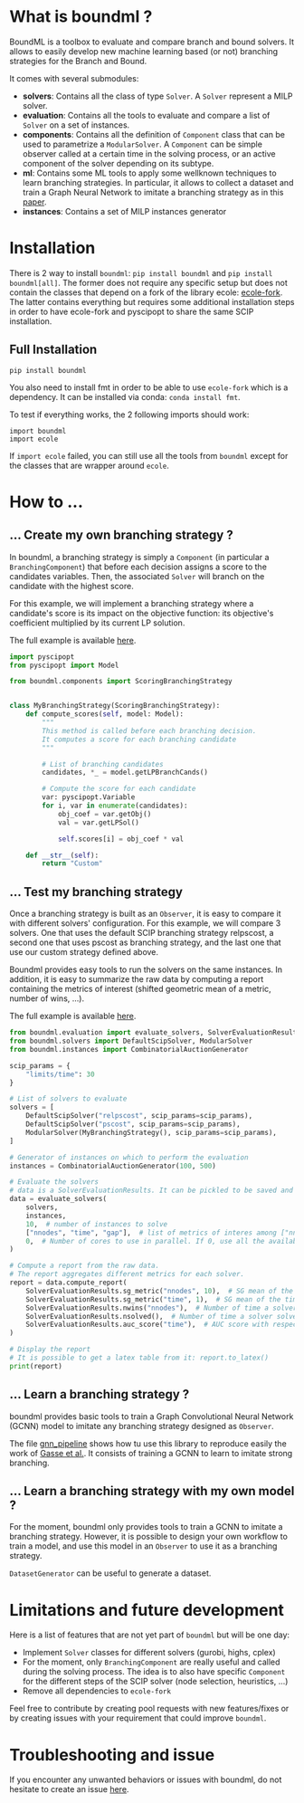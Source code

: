 # What is boundml ?

BoundML is a toolbox to evaluate and compare branch and bound solvers.
It allows to easily develop new machine learning based (or not) branching strategies for the Branch and Bound.

It comes with several submodules:

- **solvers**: Contains all the class of type `Solver`. A `Solver` represent a MILP solver.
- **evaluation**: Contains all the tools to evaluate and compare a list of `Solver` on a set of instances.
- **components**: Contains all the definition of `Component` class that can be used to parametrize a `ModularSolver`. A
  `Component` can be simple observer called at a certain time in the solving process, or an active component of the
  solver depending on its subtype.
- **ml**: Contains some ML tools to apply some wellknown techniques to learn branching strategies. In particular, it
  allows to collect a dataset and train a Graph Neural Network to imitate a branching strategy as in
  this [paper](http://arxiv.org/abs/1906.01629).
- **instances**: Contains a set of MILP instances generator

# Installation

There is 2 way to install `boundml`: `pip install boundml` and `pip install boundml[all]`.
The former does not require any specific setup but does not contain the classes that depend on a fork of the library
ecole: [ecole-fork](https::github.com/sirenard/ecole).
The latter contains everything but requires some additional installation steps in order to have ecole-fork and pyscipopt
to share the same SCIP installation.

## Full Installation

`pip install boundml`

You also need to install fmt in order to be able to use `ecole-fork` which is a dependency.
It can be installed via conda: `conda install fmt`.

To test if everything works, the 2 following imports should work:

```
import boundml
import ecole
```

If `import ecole` failed, you can still use all the tools from `boundml` except for the classes that are wrapper around
`ecole`.

# How to ...

## ... Create my own branching strategy ?

In boundml, a branching strategy is simply a `Component` (in particular a `BranchingComponent`) that before each
decision assigns a score to the candidates
variables. Then, the associated `Solver` will branch on the candidate with the highest score.

For this example, we will implement a branching strategy where a candidate's score is its impact on the objective
function: its objective's coefficient multiplied by its current LP solution.

The full example is available [here](example/branching_strategy.py).

```python
import pyscipopt
from pyscipopt import Model

from boundml.components import ScoringBranchingStrategy


class MyBranchingStrategy(ScoringBranchingStrategy):
    def compute_scores(self, model: Model):
        """
        This method is called before each branching decision.
        It computes a score for each branching candidate
        """

        # List of branching candidates
        candidates, *_ = model.getLPBranchCands()

        # Compute the score for each candidate
        var: pyscipopt.Variable
        for i, var in enumerate(candidates):
            obj_coef = var.getObj()
            val = var.getLPSol()

            self.scores[i] = obj_coef * val

    def __str__(self):
        return "Custom"
```

## ... Test my branching strategy

Once a branching strategy is built as an `Observer`, it is easy to compare it with different solvers' configuration.
For this example, we will compare 3 solvers. One that uses the default SCIP branching strategy relpscost, a second one
that uses pscost as branching strategy, and the last one that use our custom strategy defined above.

Boundml provides easy tools to run the solvers on the same instances. In addition, it is easy to summarize the raw data
by computing a report containing the metrics of interest (shifted geometric mean of a metric, number of wins, ...).

The full example is available [here](example/branching_strategy.py).

```python
from boundml.evaluation import evaluate_solvers, SolverEvaluationResults
from boundml.solvers import DefaultScipSolver, ModularSolver
from boundml.instances import CombinatorialAuctionGenerator

scip_params = {
    "limits/time": 30
}

# List of solvers to evaluate
solvers = [
    DefaultScipSolver("relpscost", scip_params=scip_params),
    DefaultScipSolver("pscost", scip_params=scip_params),
    ModularSolver(MyBranchingStrategy(), scip_params=scip_params),
]

# Generator of instances on which to perform the evaluation
instances = CombinatorialAuctionGenerator(100, 500)

# Evaluate the solvers
# data is a SolverEvaluationResults. It can be pickled to be saved and analyzed latter
data = evaluate_solvers(
    solvers,
    instances,
    10,  # number of instances to solve
    ["nnodes", "time", "gap"],  # list of metrics of interes among ["nnodes", "time", "gap"]
    0,  # Number of cores to use in parallel. If 0, use all the available cores
)

# Compute a report from the raw data.
# The report aggregates different metrics for each solver.
report = data.compute_report(
    SolverEvaluationResults.sg_metric("nnodes", 10),  # SG mean of the number of nodes
    SolverEvaluationResults.sg_metric("time", 1),  # SG mean of the time spent
    SolverEvaluationResults.nwins("nnodes"),  # Number of time a solver has been the fastest
    SolverEvaluationResults.nsolved(),  # Number of time a solver solved an instance to optimality
    SolverEvaluationResults.auc_score("time"),  # AUC score with respect to time
)

# Display the report
# It is possible to get a latex table from it: report.to_latex()
print(report)
```

## ... Learn a branching strategy ?

boundml provides basic tools to train a Graph Convolutional Neural Network (GCNN) model to imitate any branching
strategy designed as `Observer`.

The file [gnn_pipeline](example/gnn_pipeline.py) shows how tu use this library to reproduce easily the work of
[Gasse et al.](http://arxiv.org/abs/1906.01629). It consists of training a GCNN to learn to imitate strong branching.

## ... Learn a branching strategy with my own model ?

For the moment, boundml only provides tools to train a GCNN to imitate a branching strategy. However, it is possible to
design your own workflow to train a model, and use this model in an `Observer` to use it as a branching strategy.

`DatasetGenerator` can be useful to generate a dataset.

# Limitations and future development

Here is a list of features that are not yet part of `boundml` but will be one day:

- Implement `Solver` classes for different solvers (gurobi, highs, cplex)
- For the moment, only  `BranchingComponent` are really useful and called during the solving process. The idea is to
  also have specific `Component` for the different steps of the SCIP solver (node selection, heuristics, ...)
- Remove all dependencies to `ecole-fork`

Feel free to contribute by creating pool requests with new features/fixes or by creating issues with your requirement
that could improve `boundml`.

# Troubleshooting and issue

If you encounter any unwanted behaviors or issues with boundml, do not hesitate to create an
issue [here](https://github.com/sirenard/BoundML/issues/new). 

